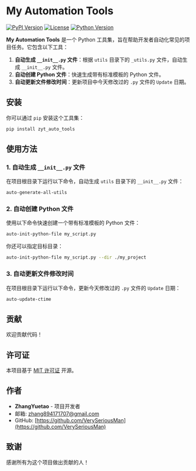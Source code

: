 # My Automation Tools

[![PyPI Version](https://img.shields.io/pypi/v/zyt_auto_tools.svg)](https://pypi.org/project/zyt_auto_tools/)
[![License](https://img.shields.io/pypi/l/my_automation_tools.svg)](https://opensource.org/licenses/MIT)
[![Python Version](https://img.shields.io/pypi/pyversions/zyt_auto_tools.svg)](https://www.python.org/downloads/)

**My Automation Tools** 是一个 Python 工具集，旨在帮助开发者自动化常见的项目任务。它包含以下工具：

1. **自动生成 `__init__.py` 文件**：根据 `utils` 目录下的 `_utils.py` 文件，自动生成 `__init__.py` 文件。
2. **自动创建 Python 文件**：快速生成带有标准模板的 Python 文件。
3. **自动更新文件修改时间**：更新项目中今天修改过的 `.py` 文件的 `Update` 日期。

## 安装

你可以通过 `pip` 安装这个工具集：

```bash
pip install zyt_auto_tools
```

## 使用方法

### 1. 自动生成 `__init__.py` 文件

在项目根目录下运行以下命令，自动生成 `utils` 目录下的 `__init__.py` 文件：

```bash
auto-generate-all-utils
```

### 2. 自动创建 Python 文件

使用以下命令快速创建一个带有标准模板的 Python 文件：

```bash
auto-init-python-file my_script.py
```

你还可以指定目标目录：

```bash
auto-init-python-file my_script.py --dir ./my_project
```

### 3. 自动更新文件修改时间

在项目根目录下运行以下命令，更新今天修改过的 `.py` 文件的 `Update` 日期：

```bash
auto-update-ctime
```

## 贡献

欢迎贡献代码！

## 许可证

本项目基于 [MIT 许可证](LICENSE) 开源。

## 作者

- **ZhangYuetao** - 项目开发者
- 邮箱: zhang894171707@gmail.com
- GitHub: [https://github.com/VerySeriousMan](https://github.com/VerySeriousMan)

## 致谢

感谢所有为这个项目做出贡献的人！